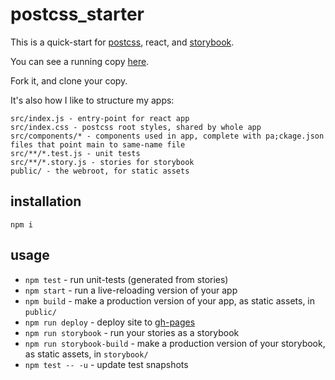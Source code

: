 # postcss_starter

This is a quick-start for [postcss](http://postcss.org/), react, and [storybook](https://storybook.js.org/).

You can see a running copy [here](http://konsumer.js.org/postcss_starter/).

Fork it, and clone your copy.

It's also how I like to structure my apps:

```
src/index.js - entry-point for react app
src/index.css - postcss root styles, shared by whole app
src/components/* - components used in app, complete with pa;ckage.json files that point main to same-name file
src/**/*.test.js - unit tests
src/**/*.story.js - stories for storybook
public/ - the webroot, for static assets
```

## installation

```
npm i
```

## usage

* `npm test` - run unit-tests (generated from stories)
* `npm start` - run a live-reloading version of your app
* `npm build` - make a production version of your app, as static assets, in `public/`
* `npm run deploy` - deploy site to [gh-pages](https://pages.github.com/)
* `npm run storybook` - run your stories as a storybook
* `npm run storybook-build` - make a production version of your storybook, as static assets, in `storybook/`
* `npm test -- -u` - update test snapshots